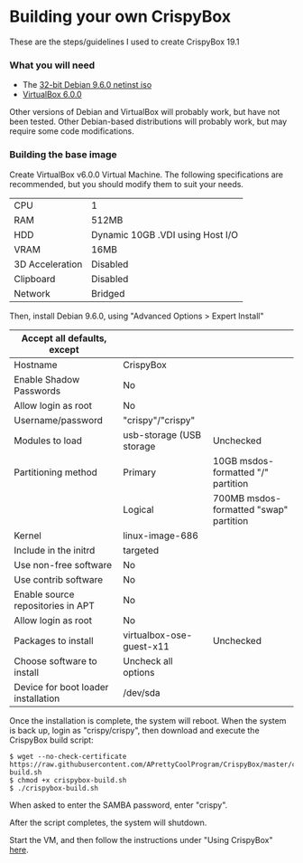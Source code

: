 # Building your own CrispyBox

These are the steps/guidelines I used to create CrispyBox 19.1

### What you will need
* The [32-bit Debian 9.6.0 netinst iso](https://cdimage.debian.org/debian-cd/current/i386/iso-cd/debian-9.6.0-i386-netinst.iso)
* [VirtualBox 6.0.0](https://www.virtualbox.org/wiki/Downloads)

Other versions of Debian and VirtualBox will probably work, but have not been tested. Other Debian-based distributions will probably work, but may require some code modifications.

### Building the base image
Create VirtualBox v6.0.0 Virtual Machine. The following specifications are recommended, but you should modify them to suit your needs.
    
|                 |   |
|-----------------|---|
| CPU             | 1 |
| RAM             | 512MB |
| HDD             | Dynamic 10GB .VDI using Host I/O |
| VRAM            | 16MB | 
| 3D Acceleration | Disabled |
| Clipboard       | Disabled |
| Network         | Bridged |

Then, install Debian 9.6.0, using "Advanced Options > Expert Install"

|  Accept all defaults, except        |   |   |
|-------------------------------------|---|---|
| Hostname                            | CrispyBox |   |
| Enable Shadow Passwords             | No |   |
| Allow login as root                 | No |   |
| Username/password                   | "crispy"/"crispy" |   | 
| Modules to load                     | usb-storage (USB storage | Unchecked |
| Partitioning method                 | Primary | 10GB msdos-formatted "/" partition |
|                                     | Logical | 700MB msdos-formatted "swap" partition |
| Kernel                              | linux-image-686 |   |
| Include in the initrd               | targeted |   |
| Use non-free software               | No |   |
| Use contrib software                | No |   |
| Enable source repositories in APT   | No |   |
| Allow login as root                 | No |   |
| Packages to install                 | virtualbox-ose-guest-x11 | Unchecked |
| Choose software to install          | Uncheck all options |   |
| Device for boot loader installation | /dev/sda |   |

Once the installation is complete, the system will reboot. When the system is back up, login as "crispy/crispy", then download and execute the CrispyBox build script:

```
$ wget --no-check-certificate https://raw.githubusercontent.com/APrettyCoolProgram/CrispyBox/master/crispybox-build.sh
$ chmod +x crispybox-build.sh
$ ./crispybox-build.sh
```	

When asked to enter the SAMBA password, enter "crispy".

After the script completes, the system will shutdown.
	
Start the VM, and then follow the instructions under "Using CrispyBox" [here](https://github.com/APrettyCoolProgram/CrispyBox).
